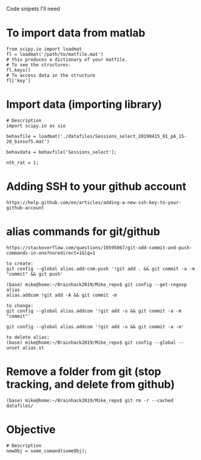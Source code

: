 Code snipets I'll need

# To import data from matlab
 
    from scipy.io import loadmat
    fl = loadmat('/path/to/matfile.mat')
    # this produces a dictionary of your matfile.
    # To see the structures:
    fl.keys()
    # To access data in the structure
    fl['key']

# Import data (importing library)
    # Description    
    import scipy.io as sio
    
    behavfile = loadmat('./datafiles/Sessions_select_20190415_01_pA_15-20_binsof5.mat')
    
    behavdata = behavfile['Sessions_select'];

    nth_rat = 1;


# Adding SSH to your github account
    https://help.github.com/en/articles/adding-a-new-ssh-key-to-your-github-account

# alias commands for git/github
    https://stackoverflow.com/questions/19595067/git-add-commit-and-push-commands-in-one?noredirect=1&lq=1

    to create:
    git config --global alias.add-com-push '!git add . && git commit -a -m "commit" && git push'

    (base) mike@home:~/Brainhack2019/Mike_repo$ git config --get-regexp alias
    alias.addcom !git add -A && git commit -m

    to change:
    git config --global alias.addcom '!git add -u && git commit -a -m "commit"'

    git config --global alias.addcom '!git add -u && git commit -a -m'

    to delete alias:
    (base) mike@home:~/Brainhack2019/Mike_repo$ git config --global --unset alias.st

# Remove a folder from git (stop tracking, and delete from github)

    (base) mike@home:~/Brainhack2019/Mike_repo$ git rm -r --cached datafiles/

# Objective
    # Description    
    newObj = some_comand(someObj);
